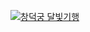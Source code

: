 [![창덕궁 달빛기행](http://www.cdg.go.kr/upload/20210423001.jpg)](http://www.cdg.go.kr/upload/20210423001.jpg)